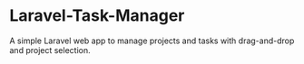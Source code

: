 # Laravel-Task-Manager
A simple Laravel web app to manage projects and tasks with drag-and-drop and project selection.
